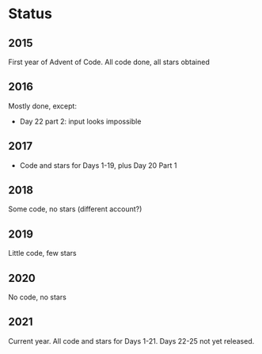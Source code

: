 # Status

## 2015

First year of Advent of Code. All code done, all stars obtained

## 2016

Mostly done, except:

- Day 22 part 2: input looks impossible

## 2017

- Code and stars for Days 1-19, plus Day 20 Part 1

## 2018

Some code, no stars (different account?)

## 2019

Little code, few stars

## 2020

No code, no stars

## 2021

Current year. All code and stars for Days 1-21. Days 22-25 not yet released.
